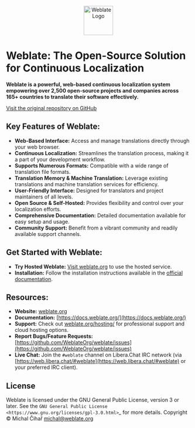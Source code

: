 <!-- Improved README for Weblate -->

<p align="center">
  <a href="https://weblate.org/">
    <img src="https://s.weblate.org/cdn/Logo-Darktext-borders.png" alt="Weblate Logo" height="80">
  </a>
</p>

# Weblate: The Open-Source Solution for Continuous Localization

**Weblate is a powerful, web-based continuous localization system empowering over 2,500 open-source projects and companies across 165+ countries to translate their software effectively.**

[Visit the original repository on GitHub](https://github.com/WeblateOrg/weblate)

## Key Features of Weblate:

*   **Web-Based Interface:** Access and manage translations directly through your web browser.
*   **Continuous Localization:** Streamlines the translation process, making it a part of your development workflow.
*   **Supports Numerous Formats:** Compatible with a wide range of translation file formats.
*   **Translation Memory & Machine Translation:** Leverage existing translations and machine translation services for efficiency.
*   **User-Friendly Interface:** Designed for translators and project maintainers of all levels.
*   **Open Source & Self-Hosted:** Provides flexibility and control over your localization efforts.
*   **Comprehensive Documentation:** Detailed documentation available for easy setup and usage.
*   **Community Support:** Benefit from a vibrant community and readily available support channels.

## Get Started with Weblate:

*   **Try Hosted Weblate:** [Visit weblate.org](https://weblate.org/) to use the hosted service.
*   **Installation:**  Follow the installation instructions available in the [official documentation](https://docs.weblate.org/en/latest/admin/install.html).

## Resources:

*   **Website:** [weblate.org](https://weblate.org/)
*   **Documentation:** [https://docs.weblate.org/](https://docs.weblate.org/)
*   **Support:**  Check out [weblate.org/hosting/](https://weblate.org/hosting/) for professional support and cloud hosting options.
*   **Report Bugs/Feature Requests:** [https://github.com/WeblateOrg/weblate/issues](https://github.com/WeblateOrg/weblate/issues)
*   **Live Chat:**  Join the `#weblate` channel on Libera.Chat IRC network (via [https://web.libera.chat/#weblate](https://web.libera.chat/#weblate) or your preferred IRC client).

## License

Weblate is licensed under the GNU General Public License, version 3 or later.  See the `GNU General Public License <https://www.gnu.org/licenses/gpl-3.0.html>`_ for more details.  Copyright © Michal Čihař michal@weblate.org